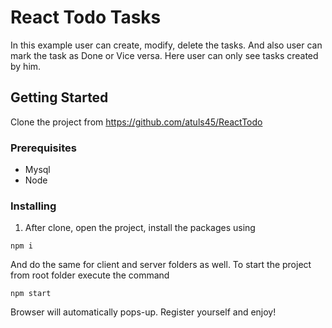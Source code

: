 # React Todo Tasks
In this example user can create, modify, delete the tasks. And also user can mark the task as Done or Vice versa. Here user can only see tasks created by him.
## Getting Started
Clone the project from https://github.com/atuls45/ReactTodo

### Prerequisites
* Mysql
* Node
### Installing
1. After clone, open the project, install the packages using
```
npm i
```
And do the same for client and server folders as well.
To start the project from root folder execute the command
```
npm start
```
Browser will automatically pops-up. Register yourself and enjoy!